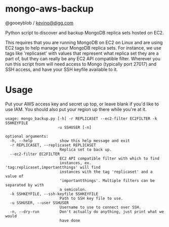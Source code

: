 mongo-aws-backup
================

@gooeyblob / kevino@digg.com

Python script to discover and backup MongoDB replica sets hosted on EC2.

This requires that you are running MongoDB on EC2 on Linux and are using EC2 tags to help manage your MongoDB replica sets.  For instance, we use tags like 'replicaset' with values that represent what replica set they are a part of, but they can really be any EC2 API compatible filter.  Wherever you run this script from will need access to Mongo (typically port 27017) and SSH access, and have your SSH keyfile available to it.

Usage
=====

Put your AWS access key and secret up top, or leave blank if you'd like to use IAM.  You should also put your region up there while you're at it.

```
usage: mongo_backup.py [-h] -r REPLICASET --ec2-filter EC2FILTER -k SSHKEYFILE
                       -u SSHUSER [-n]

optional arguments:
  -h, --help            show this help message and exit
  -r REPLICASET, --replicaset REPLICASET
                        Replica set to back up.
  --ec2-filter EC2FILTER
                        EC2 API compatible filter with which to find
                        instances, ex. 'tag:replicaset,importantthings' will find
                        instances with the tag 'replicaset' and a value of
                        'importantthings'. Multiple filters can be separated by with
                        a semicolon.
  -k SSHKEYFILE, --ssh-keyfile SSHKEYFILE
                        Path to SSH key file to use.
  -u SSHUSER, --user SSHUSER
                        Username to use to connect over SSH.
  -n, --dry-run         Don't actually do anything, just print what we would
                        have done
```